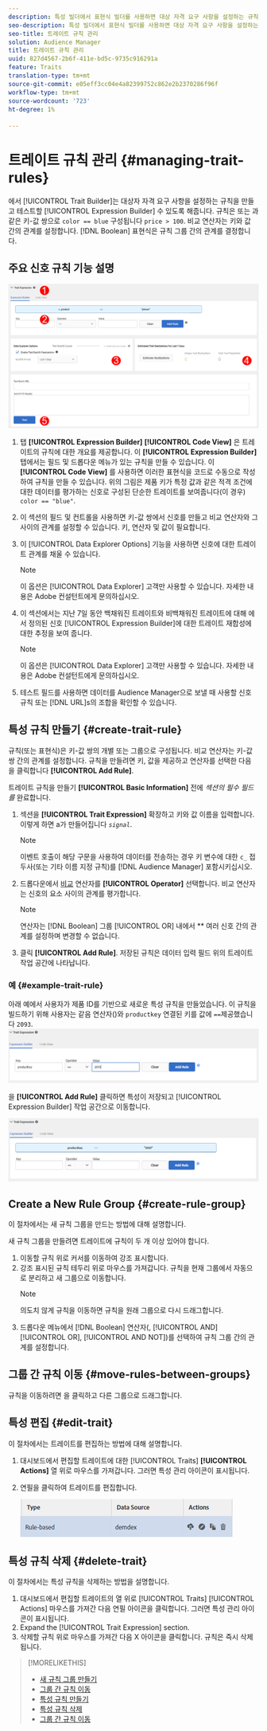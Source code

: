 ```yaml
---
description: 특성 빌더에서 표현식 빌더를 사용하면 대상 자격 요구 사항을 설정하는 규칙을 만들고 테스트할 수 있습니다. 규칙은 "color == blue" 또는 "price > 100"과 같은 키-값 쌍으로 구성됩니다. 비교 연산자는 키와 값 간의 관계를 설정합니다. 부울 표현식으로 규칙 그룹 간의 관계가 결정됩니다.
seo-description: 특성 빌더에서 표현식 빌더를 사용하면 대상 자격 요구 사항을 설정하는 규칙을 만들고 테스트할 수 있습니다. 규칙은 "color == blue" 또는 "price > 100"과 같은 키-값 쌍으로 구성됩니다. 비교 연산자는 키와 값 간의 관계를 설정합니다. 부울 표현식으로 규칙 그룹 간의 관계가 결정됩니다.
seo-title: 트레이트 규칙 관리
solution: Audience Manager
title: 트레이트 규칙 관리
uuid: 827d4567-2b6f-411e-bd5c-9735c916291a
feature: Traits
translation-type: tm+mt
source-git-commit: e05eff3cc04e4a82399752c862e2b2370286f96f
workflow-type: tm+mt
source-wordcount: '723'
ht-degree: 1%

---
```



# 트레이트 규칙 관리 {#managing-trait-rules}

에서 [!UICONTROL Trait Builder]는 대상자 자격 요구 사항을 설정하는 규칙을 만들고 테스트할 [!UICONTROL Expression Builder] 수 있도록 해줍니다. 규칙은 또는 과 같은 키-값 쌍으로 `color == blue` 구성됩니다 `price > 100`. 비교 연산자는 키와 값 간의 관계를 설정합니다. [!DNL Boolean] 표현식은 규칙 그룹 간의 관계를 결정합니다.

<!-- c_tb_rules.xml -->

## 주요 신호 규칙 기능 설명

![](assets/manage-trait-rules.png)

1. 탭 **[!UICONTROL Expression Builder]** **[!UICONTROL Code View]** 은 트레이트의 규칙에 대한 개요를 제공합니다. 이 **[!UICONTROL Expression Builder]** 탭에서는 필드 및 드롭다운 메뉴가 있는 규칙을 만들 수 있습니다. 이 **[!UICONTROL Code View]** 를 사용하면 이러한 표현식을 코드로 수동으로 작성하여 규칙을 만들 수 있습니다. 위의 그림은 제품 키가 특정 값과 같은 적격 조건에 대한 데이터를 평가하는 신호로 구성된 단순한 트레이트를 보여줍니다(이 경우) `color == "blue"`.

1. 이 섹션의 필드 및 컨트롤을 사용하면 키-값 쌍에서 신호를 만들고 비교 연산자와 그 사이의 관계를 설정할 수 있습니다. 키, 연산자 및 값이 필요합니다.
1. 이 [!UICONTROL Data Explorer Options] 기능을 사용하면 신호에 대한 트레이트 관계를 채울 수 있습니다.
   >[!NOTE]
   >
   >이 옵션은 [!UICONTROL Data Explorer] 고객만 사용할 수 있습니다. 자세한 내용은 Adobe 컨설턴트에게 문의하십시오.
1. 이 섹션에서는 지난 7일 동안 백채워진 트레이트와 비백채워진 트레이트에 대해 에서 정의된 신호 [!UICONTROL Expression Builder]에 대한 트레이트 재합성에 대한 추정을 보여 줍니다.
   >[!NOTE]
   >
   >이 옵션은 [!UICONTROL Data Explorer] 고객만 사용할 수 있습니다. 자세한 내용은 Adobe 컨설턴트에게 문의하십시오.
1. 테스트 필드를 사용하면 데이터를 Audience Manager으로 보낼 때 사용할 신호 규칙 또는 [!DNL URL]s의 조합을 확인할 수 있습니다.

## 특성 규칙 만들기 {#create-trait-rule}

규칙(또는 표현식)은 키-값 쌍의 개별 또는 그룹으로 구성됩니다. 비교 연산자는 키-값 쌍 간의 관계를 설정합니다. 규칙을 만들려면 키, 값을 제공하고 연산자를 선택한 다음 을 클릭합니다 **[!UICONTROL Add Rule]**.

<!-- t_tb_create_rules.xml -->

트레이트 규칙을 만들기 **[!UICONTROL Basic Information]** 전에 *섹션의 필수 필드를* 완료합니다.

1. 섹션을 **[!UICONTROL Trait Expression]** 확장하고 키와 값 이름을 입력합니다. 이렇게 하면 a가 만들어집니다 *`signal`*.
   >[!NOTE]
   >
   >이벤트 호출이 해당 구문을 사용하여 데이터를 전송하는 경우 키 변수에 대한 `c_` 접두사(또는 기타 이름 지정 규칙)를 [!DNL Audience Manager] 포함시키십시오.
1. 드롭다운에서 [비교](../../features/traits/trait-comparison-operators.md) 연산자를 **[!UICONTROL Operator]** 선택합니다. 비교 연산자는 신호의 요소 사이의 관계를 평가합니다.
   >[!NOTE]
   >
   >연산자는 [!DNL Boolean] 그룹 [!UICONTROL OR] 내에서 ** 여러 신호 간의 관계를 설정하며 변경할 수 없습니다.
1. 클릭 **[!UICONTROL Add Rule]**. 저장된 규칙은 데이터 입력 필드 위의 트레이트 작업 공간에 나타납니다.

### 예 {#example-trait-rule}

아래 예에서 사용자가 제품 ID를 기반으로 새로운 특성 규칙을 만들었습니다. 이 규칙을 빌드하기 위해 사용자는 같음 연산자()와 `productkey` 연결된 키를 값에 `==`제공했습니다 `2093`.
![](assets/tb_sample_rule1.png)

을 **[!UICONTROL Add Rule]** 클릭하면 특성이 저장되고 [!UICONTROL Expression Builder] 작업 공간으로 이동합니다.

![](assets/tb_sample_rule2.png)

## Create a New Rule Group {#create-rule-group}

이 절차에서는 새 규칙 그룹을 만드는 방법에 대해 설명합니다.

<!-- t_tb_new_rule_group.xml -->

새 규칙 그룹을 만들려면 트레이트에 규칙이 두 개 이상 있어야 합니다.

1. 이동할 규칙 위로 커서를 이동하여 강조 표시합니다.
1. 강조 표시된 규칙 테두리 위로 마우스를 가져갑니다.
규칙을 현재 그룹에서 자동으로 분리하고 새 그룹으로 이동합니다.
   >[!NOTE]
   >
   >의도치 않게 규칙을 이동하면 규칙을 원래 그룹으로 다시 드래그합니다.
1. 드롭다운 메뉴에서 [!DNL Boolean] 연산자(, [!UICONTROL AND][!UICONTROL OR], [!UICONTROL AND NOT])를 선택하여 규칙 그룹 간의 관계를 설정합니다.

## 그룹 간 규칙 이동 {#move-rules-between-groups}

규칙을 이동하려면 을 클릭하고 다른 그룹으로 드래그합니다.

## 특성 편집 {#edit-trait}

이 절차에서는 트레이트를 편집하는 방법에 대해 설명합니다.

<!-- t_tb_edit.xml -->

1. 대시보드에서 편집할 트레이트에 대한 [!UICONTROL Traits] **[!UICONTROL Actions]** 열 위로 마우스를 가져갑니다. 그러면 특성 관리 아이콘이 표시됩니다.
1. 연필을 클릭하여 트레이트를 편집합니다.

   ![](assets/tb_edit_trait.png)

## 특성 규칙 삭제 {#delete-trait}

이 절차에서는 특성 규칙을 삭제하는 방법을 설명합니다.

<!-- t_tb_delete_rule.xml -->

1. 대시보드에서 편집할 트레이트의 열 위로 [!UICONTROL Traits] [!UICONTROL Actions] 마우스를 가져간 다음 연필 아이콘을 클릭합니다. 그러면 특성 관리 아이콘이 표시됩니다.
1. Expand the [!UICONTROL Trait Expression] section.
1. 삭제할 규칙 위로 마우스를 가져간 다음 X 아이콘을 클릭합니다. 규칙은 즉시 삭제됩니다.

>[!MORELIKETHIS]
>
>* [새 규칙 그룹 만들기](../../features/traits/manage-trait-rules.md#create-rule-group)
>* [그룹 간 규칙 이동](../../features/traits/manage-trait-rules.md#move-rules-between-groups)
>* [특성 규칙 만들기](../../features/traits/manage-trait-rules.md#create-trait-rule)
>* [특성 규칙 삭제](../../features/traits/manage-trait-rules.md#delete-trait)
>* [그룹 간 규칙 이동](../../features/traits/manage-trait-rules.md#move-rules-between-groups)

